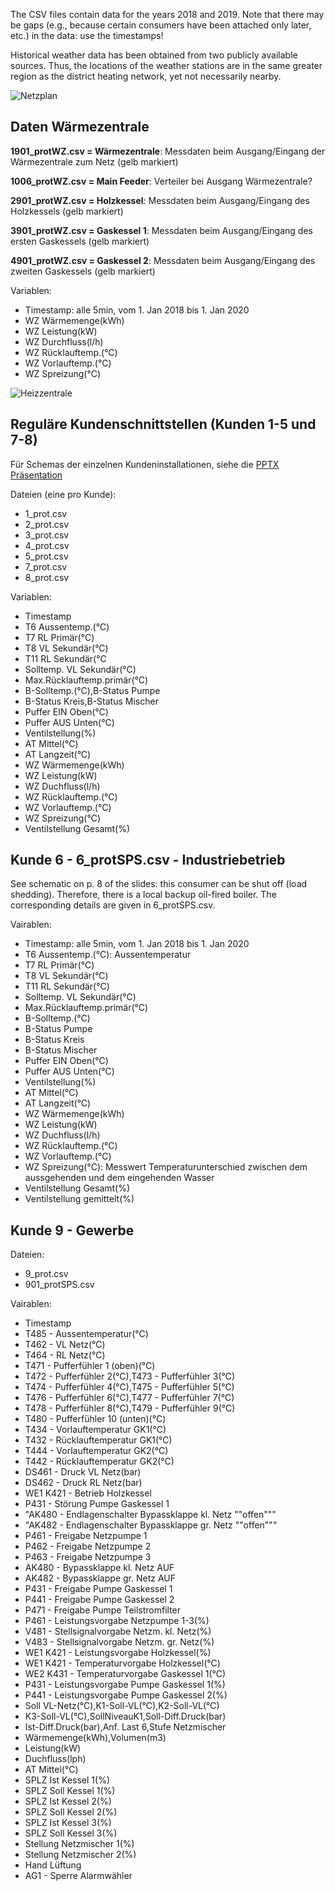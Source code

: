The CSV files contain data for the years 2018 and 2019. Note that there may be gaps (e.g., because certain consumers have been attached only later, etc.) in the data: use the timestamps!

Historical weather data has been obtained from two publicly available sources. Thus, the locations of the weather stations are in the same greater region as the district heating network, yet not necessarily nearby.
	 
![Netzplan](https://github.com/district-heating-2020/data_analysis/raw/master/doc/pictures/W%C3%A4rmeverbund-Netzplan.png?raw=true)

## Daten Wärmezentrale

**1901_protWZ.csv = Wärmezentrale**: Messdaten beim Ausgang/Eingang der Wärmezentrale zum Netz (gelb markiert)

**1006_protWZ.csv = Main Feeder**: Verteiler bei Ausgang Wärmezentrale?

**2901_protWZ.csv = Holzkessel**: Messdaten beim Ausgang/Eingang des Holzkessels (gelb markiert)

**3901_protWZ.csv = Gaskessel 1**: Messdaten beim Ausgang/Eingang des ersten Gaskessels (gelb markiert)

**4901_protWZ.csv = Gaskessel 2**: Messdaten beim Ausgang/Eingang des zweiten Gaskessels (gelb markiert)

Variablen: 

- Timestamp: alle 5min, vom 1. Jan 2018 bis 1. Jan 2020
- WZ Wärmemenge(kWh)
- WZ Leistung(kW)
- WZ Durchfluss(l/h)
- WZ Rücklauftemp.(°C)
- WZ Vorlauftemp.(°C)
- WZ Spreizung(°C)

![Heizzentrale](https://github.com/district-heating-2020/data_analysis/blob/master/doc/pictures/Heat-station.png?raw=true)


## Reguläre Kundenschnittstellen (Kunden 1-5 und 7-8)

Für Schemas der einzelnen Kundeninstallationen, siehe die [PPTX Präsentation](https://github.com/district-heating-2020/data_analysis/blob/master/doc/district_heating_challenge_background_information.pptx)

Dateien (eine pro Kunde):

- 1_prot.csv 
- 2_prot.csv
- 3_prot.csv
- 4_prot.csv
- 5_prot.csv
- 7_prot.csv
- 8_prot.csv

Variablen:

- Timestamp
- T6 Aussentemp.(°C)
- T7 RL Primär(°C)
- T8 VL Sekundär(°C)
- T11 RL Sekundär(°C
- Solltemp. VL Sekundär(°C)
- Max.Rücklauftemp.primär(°C)
- B-Solltemp.(°C),B-Status Pumpe
- B-Status Kreis,B-Status Mischer
- Puffer EIN Oben(°C)
- Puffer AUS Unten(°C)
- Ventilstellung(%)
- AT Mittel(°C)
- AT Langzeit(°C)
- WZ Wärmemenge(kWh)
- WZ Leistung(kW)
- WZ Duchfluss(l/h)
- WZ Rücklauftemp.(°C)
- WZ Vorlauftemp.(°C)
- WZ Spreizung(°C)
- Ventilstellung Gesamt(%)


## Kunde 6 - 6_protSPS.csv - Industriebetrieb

See schematic on p. 8 of the slides: this consumer can be shut off (load shedding). Therefore, there is a local backup oil-fired boiler. The corresponding details are given in 6_protSPS.csv.

Vairablen: 

- Timestamp: alle 5min, vom 1. Jan 2018 bis 1. Jan 2020
- T6 Aussentemp.(°C): Aussentemperatur 
- T7 RL Primär(°C)
- T8 VL Sekundär(°C)
- T11 RL Sekundär(°C)
- Solltemp. VL Sekundär(°C)
- Max.Rücklauftemp.primär(°C)
- B-Solltemp.(°C)
- B-Status Pumpe
- B-Status Kreis
- B-Status Mischer
- Puffer EIN Oben(°C)
- Puffer AUS Unten(°C)
- Ventilstellung(%)
- AT Mittel(°C)
- AT Langzeit(°C)
- WZ Wärmemenge(kWh)
- WZ Leistung(kW)
- WZ Duchfluss(l/h)
- WZ Rücklauftemp.(°C)
- WZ Vorlauftemp.(°C)
- WZ Spreizung(°C): Messwert Temperaturunterschied zwischen dem aussgehenden und dem eingehenden Wasser
- Ventilstellung Gesamt(%)
- Ventilstellung gemittelt(%)


## Kunde 9 - Gewerbe

Dateien: 

- 9_prot.csv
- 901_protSPS.csv

Vairablen: 

- Timestamp
- T485 - Aussentemperatur(°C)
- T462 - VL Netz(°C)
- T464 - RL Netz(°C)
- T471 - Pufferfühler 1 (oben)(°C)
- T472 - Pufferfühler 2(°C),T473 - Pufferfühler 3(°C)
- T474 - Pufferfühler 4(°C),T475 - Pufferfühler 5(°C)
- T476 - Pufferfühler 6(°C),T477 - Pufferfühler 7(°C)
- T478 - Pufferfühler 8(°C),T479 - Pufferfühler 9(°C)
- T480 - Pufferfühler 10 (unten)(°C)
- T434 - Vorlauftemperatur GK1(°C)
- T432 - Rücklauftemperatur GK1(°C)
- T444 - Vorlauftemperatur GK2(°C)
- T442 - Rücklauftemperatur GK2(°C)
- DS461 - Druck VL Netz(bar)
- DS462 - Druck RL Netz(bar)
- WE1 K421 - Betrieb Holzkessel
- P431 - Störung Pumpe Gaskessel 1
- "AK480 - Endlagenschalter Bypassklappe kl. Netz ""offen"""
- "AK482 - Endlagenschalter Bypassklappe gr. Netz ""offen"""
- P461 - Freigabe Netzpumpe 1
- P462 - Freigabe Netzpumpe 2
- P463 - Freigabe Netzpumpe 3
- AK480 - Bypassklappe kl. Netz AUF
- AK482 - Bypassklappe gr. Netz AUF
- P431 - Freigabe Pumpe Gaskessel 1
- P441 - Freigabe Pumpe Gaskessel 2
- P471 - Freigabe Pumpe Teilstromfilter
- P461 - Leistungsvorgabe Netzpumpe 1-3(%)
- V481 - Stellsignalvorgabe Netzm. kl. Netz(%)
- V483 - Stellsignalvorgabe Netzm. gr. Netz(%)
- WE1 K421 - Leistungsvorgabe Holzkessel(%)
- WE1 K421 - Temperaturvorgabe Holzkessel(°C)
- WE2 K431 - Temperaturvorgabe Gaskessel 1(°C)
- P431 - Leistungsvorgabe Pumpe Gaskessel 1(%)
- P441 - Leistungsvorgabe Pumpe Gaskessel 2(%)
- Soll VL-Netz(°C),K1-Soll-VL(°C),K2-Soll-VL(°C)
- K3-Soll-VL(°C),SollNiveauK1,Soll-Diff.Druck(bar)
- Ist-Diff.Druck(bar),Anf. Last 6,Stufe Netzmischer
- Wärmemenge(kWh),Volumen(m3)
- Leistung(kW)
- Duchfluss(lph)
- AT Mittel(°C)
- SPLZ Ist Kessel 1(%)
- SPLZ Soll Kessel 1(%)
- SPLZ Ist Kessel 2(%)
- SPLZ Soll Kessel 2(%)
- SPLZ Ist Kessel 3(%)
- SPLZ Soll Kessel 3(%)
- Stellung Netzmischer 1(%)
- Stellung Netzmischer 2(%)
- Hand Lüftung
- AG1 - Sperre Alarmwähler
